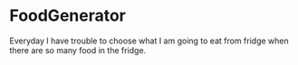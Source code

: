 # FoodGenerator
<p>Everyday I have trouble to choose what I am going to eat from fridge when there are so many food in the fridge. </p>
